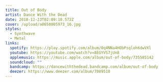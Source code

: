 ```yaml
---
title: Out of Body
artist: Dance With the Dead
date: 2018-12-23T02:09:10.572Z
cover: /upload/a0650005973_16.jpg
styles:
  - Synthwave
  - Metal
links:
  spotify: https://play.spotify.com/album/0q4NNa4HObPsqloh6dwVXl
  youtube: https://youtube.com/watch?v=8EGYVS7jUn8
  applemusic: https://music.apple.com/album/out-of-body/735505142
  soundcloud: ""
  bandcamp: https://dancewiththedead.bandcamp.com/album/out-of-body
  deezer: https://www.deezer.com/album/7089510
---
```

